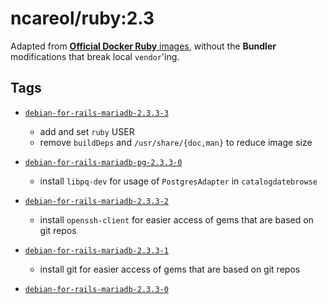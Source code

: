 # ncareol/ruby:2.3

Adapted from [**Official Docker Ruby** images](https://hub.docker.com/_/ruby/), without the **Bundler** modifications that break local `vendor`'ing.

## Tags


- [`debian-for-rails-mariadb-2.3.3-3`](https://github.com/ncareol/docker-library/releases/tag/ncareol%2Fruby-debian-for-rails-mariadb-2.3.3-3)
  - add and set `ruby` USER
  - remove `buildDeps` and `/usr/share/{doc,man}` to reduce image size

- [`debian-for-rails-mariadb-pg-2.3.3-0`](https://github.com/ncareol/docker-library/releases/tag/ncareol%2Fruby-debian-for-rails-mariadb-pg-2.3.3-0)
  - install `libpq-dev` for usage of `PostgresAdapter` in `catalogdatebrowse`

- [`debian-for-rails-mariadb-2.3.3-2`](https://github.com/ncareol/docker-library/releases/tag/ncareol%2Fruby-debian-for-rails-mariadb-2.3.3-2)
  - install `openssh-client` for easier access of gems that are based on git repos

- [`debian-for-rails-mariadb-2.3.3-1`](https://github.com/ncareol/docker-library/releases/tag/ncareol%2Fruby-debian-for-rails-mariadb-2.3.3-1)
  - install git for easier access of gems that are based on git repos

- [`debian-for-rails-mariadb-2.3.3-0`](https://github.com/ncareol/docker-library/releases/tag/ncareol%2Fruby-debian-for-rails-mariadb-2.3.3-0)
